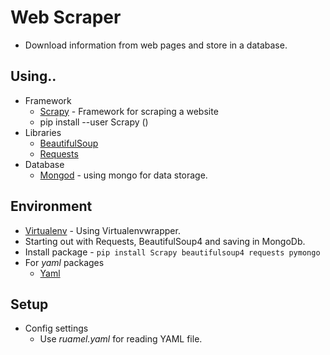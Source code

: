 # Web Scraper
* Download information from web pages and store in a database.
## Using..
* Framework
    * [Scrapy](https://docs.scrapy.org/en/latest/index.html) - Framework for scraping a website
    * pip install --user Scrapy ()
* Libraries
    * [BeautifulSoup](https://www.crummy.com/software/BeautifulSoup/)
    * [Requests](http://docs.python-requests.org/en/master/)
* Database
    * [Mongod](https://www.mongodb.com/) - using mongo for data storage.
## Environment
* [Virtualenv](https://virtualenvwrapper.readthedocs.io/en/latest/install.html) - Using Virtualenvwrapper.
* Starting out with Requests, BeautifulSoup4 and saving in MongoDb.
* Install package - `pip install Scrapy beautifulsoup4 requests pymongo`
* For *yaml* packages
  * [Yaml](http://yaml.readthedocs.io/en/latest/install.html)
## Setup
* Config settings
    * Use *ruamel.yaml* for reading YAML file.
